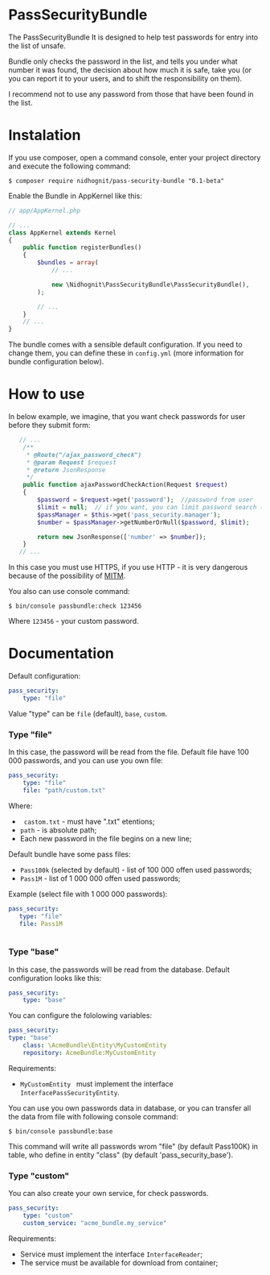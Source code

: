 PassSecurityBundle
=========

The PassSecurityBundle It is designed to help test passwords for entry into the list of unsafe.

Bundle only checks the password in the list, and tells you under what number it was found, the decision about how much it is safe, take you (or you can report it to your users, and to shift the responsibility on them).

I recommend not to use any password from those that have been found in the list.
# Instalation

If you use composer, open a command console, enter your project directory and execute the following command:

```console
$ composer require nidhognit/pass-security-bundle "0.1-beta"
```
Enable the Bundle in AppKernel like this:
```php
// app/AppKernel.php

// ...
class AppKernel extends Kernel
{
    public function registerBundles()
    {
        $bundles = array(
            // ...

            new \Nidhognit\PassSecurityBundle\PassSecurityBundle(),
        );

        // ...
    }
    // ...
}
```
The bundle comes with a sensible default configuration. If you need to change them, you can define these in `config.yml` (more information for bundle configuration below).

# How to use

In below example, we imagine, that you want check passwords for user before they submit form:

```php
   // ...
    /**
     * @Route("/ajax_password_check")
     * @param Request $request
     * @return JsonResponse
     */
    public function ajaxPasswordCheckAction(Request $request)
    {
        $password = $request->get('password');  //password from user
        $limit = null;  // if you want, you can limit password search (type of this variable must bu integer)
        $passManager = $this->get('pass_security.manager');
        $number = $passManager->getNumberOrNull($password, $limit);

        return new JsonResponse(['number' => $number]);
    }
   // ...
```

In this case you must use HTTPS, if you use HTTP - it is very dangerous because of the possibility of [MITM](https://en.wikipedia.org/wiki/Man-in-the-middle_attack).

You also can use console command:
```
$ bin/console passbundle:check 123456
```

Where `123456` - your custom password.

# Documentation
Default configuration:
```yml
pass_security:
    type: "file"
```
Value "type" can be `file` (default), `base`, `custom`.

### Type "file"

In this case, the password will be read from the file. Default file have 100 000 passwords, and you can use you own file:
```yml
pass_security:
    type: "file"
    file: "path/custom.txt"
```
Where:
* ` castom.txt` - must have ".txt" etentions;
* `path` - is absolute path;
* Each new password in the file begins on a new line;

Default bundle have some pass files:
* `Pass100k` (selected by default) - list of 100 000 offen used passwords;
* `Pass1M` - list of 1 000 000 offen used passwords;

Example (select file with 1 000 000 passwords):
 ```yml
pass_security:
    type: "file"
    file: Pass1M
            
```
### Type "base"

In this case, the passwords will be read from the database. Default configuration looks like this:
```yml
pass_security:
    type: "base"
```
You can configure the fololowing variables:
```yml
pass_security:
type: "base"
    class: \AcmeBundle\Entity\MyCustomEntity
    repository: AcmeBundle:MyCustomEntity
```
Requirements:
* `MyCustomEntity `  must implement the interface `InterfacePassSecurityEntity`.

You can use you own passwords data in database, or you can transfer all the data from file with following console command:
```
$ bin/console passbundle:base
```
This command will write all passwords wrom "file" (by default Pass100K) in table, who define in entity "class" (by default 'pass_security_base').

### Type "custom"
You can also create your own service, for check passwords.
```yml
pass_security:
    type: "custom"
    custom_service: "acme_bundle.my_service"
```
Requirements:
* Service must implement the interface `InterfaceReader`;
* The service must be available for download from container;
